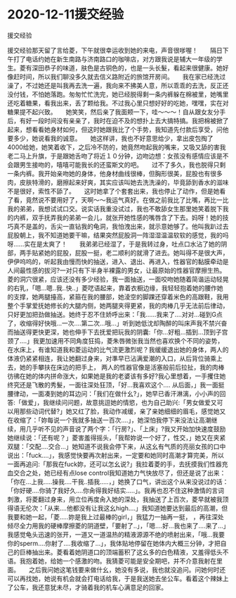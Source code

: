 # 2020-12-11援交经验



援交经验



援交经验那天留了言给菱，下午就很幸运收到她的来电，声音很嗲喔！　　隔日下午打了电话约她在新生南路与济南路口的咖啡店，对方跟我说是辅大一年级的学生。菱有深田恭子的味道，肤色是古铜色的，也是一头长髮，看起来很健康。她好像赶时间，所以我们聊没多久就去信义路附近的旅馆开房间。　　我在家已经洗过澡了，不过她还是叫我再去洗一遍，我向来不拂美人意，所以乖乖的去洗，反正还没付钱，不怕她落跑。匆匆忙忙洗完，她已经脱得剩一条内裤躲在棉被里，她嘴里还吃着糖果，看我出来，丢了颗给我。不过我心里只想好好的吃她，嘿嘿，实在对糖果提不起兴致。　　她笑笑，然后亲了我面颊一下，哇～～～！自从跟女友分手后，有好一段时间没有亲亲了，我时在迫不及的想扑上去大搞特搞。我把棉被掀了起来，想看看她身材如何，但这时她跟我比了个手势，我知道先付款后享受，问他要多少，她说看我的诚意。　　她这样讲，我也不好意思给少，拿出皮包掏了4000给她，她笑着收下，之后冷不防的，她竟然吻起我的嘴来，又吸又舔的害我老二马上升旗，于是跟她舌吻了将近１０分钟，边吻边想：女孩没有感情应该是不会跟男生接吻的，嘻嘻可能我长的还蛮斯文的吧。　　过不了多久，我也脱得只剩一条内裤。我开始亲吻她的身体，他身材曲线很棒，但胸形很美，屁股也有很多肉，皮肤特滑的，磨擦起来好爽，其实应该叫她去洗洗澡的，毕竟舔到香水的滋味不是很好，索性不舔了。　　这时她拿了个套套出来，我也停止了动作，但是她看了看，竟然说不要用好了，天啊～～我运气真好。在做之前我比了比嘴，再比一比我的弟弟，我想试试口交。说实话我重没试过，我也不敢舔女生那里她笑着脱下我的内裤，双手抚弄我的弟弟一会儿，就张开她性感的嘴唇含了下去。妈呀！她的技巧真不是盖的，舌尖一直钻我的龟洞，我怕洩出来，就示意她够了。他叫我趴过去屁股朝上，我不知道她要干嘛，结果突然屁股洞一阵湿湿温温软软的感觉，我的吗呀……实在是太爽了！　　我弟弟已经湿了，于是我转过身，吐点口水沾了她的阴部，两手贴紧她的屁股，屁股一挺，老二顺利的就滑了进去。她叫得不是很大声，伊伊呜呜的，听起我由慢而快的抽送，进入、退出、再进入，性器官的黏膜牵动是人间最性感的拔河?一对只有下半身半裸露的男女，让最原始的性器官摩擦生热。菱的洞穴很紧，应该还没有多少经验，我一面抽送，一面咬吻她随着简谐运动轻晃的右乳，「嗯...嗯..我..快..」菱呓语起来，靠着衣橱边缘，我轻轻抱着她的腰作她的支撑，她两腿擡高，紧箍在我的腰部，她淩空的脚踝还穿着米色的高跟鞋，我用整个手掌爱抚她修长的大腿内侧，她两腿夹得更紧，我的肉棒几乎无法前后律动，只好更加把劲做抽送。她终于忍不住娇呼出来：「我......我来了....对对...碰到G点了，收缩得好快哦...一次....第二次...哦...」听到她低沈却陶醉的叫床声我不禁兴奋而抽送得更快更深，她也伸手下去抚爱把玩我的阴囊:「你...好粗...插到...顶到子宫颈了....」我更加速用不同角度狂捣，菱朱唇微张我当然也喜欢换个不同的姿势，在水床上，有谁知道我和菱运动的比气流更激烈呢？我缓缓退出她的身体，两人的体液仍紧紧相连，我让她翻过身来，对準早已沾满爱潮的入口，从后背位骑乘上去，她的手攀扶在床边的把手上， 两人的性器官像是活塞般前后拉扯，我的肉棒彷彿在她的体内拼命涨大，如果她是我的老婆该有多好?我心里想着，一手攫住她终究还是飞散的秀髮，一面往深处狂顶，「好...我喜欢这个.... 从后面，」我一面挺腰律动，一面凑到她的耳边问：「我们在做什幺?」，她早已香汗淋漓，小小声的回答:「做爱」，我继续问问题，故意挑逗她的情慾，也为自己助兴:「男女做爱又可以用那些动词代替?」她又红了脸，我动作减缓，亲了亲她细细的眉毛，感觉她又在收缩了：「妳每说一个我就多抽送一百次....」，她深怕我停下来没法让高潮继续，用几乎听不见的声音说了两个字：「行房?」、「上床」?我又开始加快速度鼓励她继续说：「还有呢？」菱害羞得摇头，「我帮妳说一个好了，性交，」她又在夹紧双腿：「交配....交合...」她知道不说我会停下来，从这幺有气质的亮丽女孩的口中说出：「fuck....」，我感觉快要再次射出来，一定要和她同时高潮才算完美，所以一面再追问:「那我在fuck妳，还可以怎幺说?」我拉着菱的手，去抚摸我们性器充血交合之处，她已经有点lose control我知道她力气快放尽了，但还是说了出来：「你在...上我.....操我....干我..插我.....，」她换了口气，讲出这个从来没说过的话：「你好硬....你骑了我好久....你肏得我好结实.....」。我再也忍不住这种激情的言词刺激，将菱翻过身来，用立位再度肏入她的深处，我抽送了上百次，菱早就被我顶得语无伦次：「从来....他都没有让我这幺high....」我知道她要达到最后的高潮，但我要和她一起，「菱.....妳是我上过最棒的girl，」我猛力一抽再一挺， ，再往深处倾尽全力用我的硬棒摩擦菱的阴道壁，「要射了..」，「嗯....好...我也来了....来了...」我感觉龟头迅速的张开，一道又一道温热的精液源源不绝的喷射出来，「哦...我要你的sperm....你射了....我收缩了...」，我体贴地停留在她体内大概三分钟，才把自己的巨棒抽出来。菱看着她阴道口的顶端蓄积了这幺多的白色精液，又羞得低头不语。我抱着她，给她一个感激的吻。我猜菱可能是安全期吧，并不介意我射在里面。　　之后我问她这笔钱要来做什幺，她没有多说，我也就没追问。问她何时还可以再找她，她说有机会就会打电话给我，于是我送她去坐公车。看着这个辣妹上了公车，我还意犹未尽，才骑着我的机车心满意足的回家。


